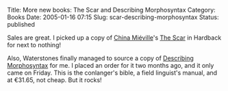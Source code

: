 Title: More new books: The Scar and Describing Morphosyntax
Category: Books
Date: 2005-01-16 07:15
Slug: scar-describing-morphosyntax
Status: published

Sales are great. I picked up a copy of [China Miéville](https://www.panmacmillan.com/authors/china-mi%C3%A9ville/f610ad53-0f0c-4f77-a07f-08d5dcddecdf)'s [The Scar](http://www.sfreviews.net/scar.html) in Hardback for next to nothing!

Also, Waterstones finally managed to source a copy of [Describing Morphosyntax](https://web.archive.org/web/20081012080022/http://www.langmaker.com/db/bks_describingmorphosynta.htm) for me. I placed an order for it two months ago, and it only came on Friday. This is the conlanger's bible, a field linguist's manual, and at €31.65, not cheap. But it rocks!
